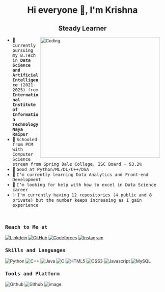 <h1 align="center">Hi everyone 👋, I'm Krishna</h1>
<h2 align="center">Steady Learner</h2>
<img align="right" alt="Coding" width="390" src="https://media3.giphy.com/media/v1.Y2lkPTc5MGI3NjExNXl0dzkyOXdyMnd3NWk2eWhiZGFsNm1rN3RqOGhkdngwMGxmZjA2bCZlcD12MV9pbnRlcm5hbF9naWZfYnlfaWQmY3Q9Zw/qgQUggAC3Pfv687qPC/giphy.gif">

<!--
**krishnaura45/krishnaura45** is a ✨ _special_ ✨ repository because its `README.md` (this file) appears on your GitHub profile.

Here are some ideas to get you started:
-->

- 👷 <samp>Currently pursuing my B.Tech in <b>Data Science and Artificial Intelligence</b> (2021-2025) from <b>International Institute of Information Technology Naya Raipur</b>
- 🔭 <samp>Schooled from PCM with Computer Science stream from Spring Dale College, ISC Board - 93.2%
- 💬 <samp>Good at Python/ML/DL/C++/DSA
- 🌱 <samp>I’m currently learning Data Analytics and Front-end Development
- 🤔 <samp>I’m looking for help with how to excel in Data Science career
- ✨ <samp>I'm currently having 12 repositories (4 public and 8 private) but the number keeps increasing as I gain experience


<br>
<h3><b><samp>Reach to Me at</samp></b></h3>

[![Linkdein](https://img.shields.io/badge/LinkedIn-0077B5?style=for-the-badge&logo=linkedin&logoColor=white)](https://www.linkedin.com/in/krishnadubey45/)
[![GitHub](https://img.shields.io/badge/-GitHub-181717?style=for-the-badge&logo=GitHub&logoColor=white)](https://github.com/krishnaura45)
[![Codeforces](https://img.shields.io/badge/-Leetcode-000000?style=for-the-badge&logo=Leetcode&logoColor=white)](https://leetcode.com/KD-Blitz/) 
[![Instagram](https://img.shields.io/badge/Instagram-E4405F?style=for-the-badge&logo=instagram&logoColor=white)](https://www.instagram.com/blueboy_yt45/)

<h3><b><samp>Skills and Languages</samp></b></h3>

![Python](https://img.shields.io/badge/Python-3776AB?style=for-the-badge&logo=Python&logoColor=white)
![C++](https://img.shields.io/badge/C++-00599C?style=for-the-badge&logo=c%2B%2B&logoColor=white)
![Java](https://img.shields.io/badge/Java-013243?style=for-the-badge&logo=Java&logoColor=white)
![C](https://img.shields.io/badge/C-27338e?style=for-the-badge&logo=c&logoColor=white)
![HTML5](https://img.shields.io/badge/HTML5-E34F26?style=for-the-badge&logo=HTML5&logoColor=white)
![CSS3](https://img.shields.io/badge/CSS3-1572B6?style=for-the-badge&logo=CSS3&logoColor=white)
![Javascript](https://img.shields.io/badge/JavaScript-F7DF1E?style=for-the-badge&logo=javascript&logoColor=black)
![MySQL](https://img.shields.io/badge/MySQL-4479A1?style=for-the-badge&logo=MySQL&logoColor=white)

<h3><b><samp>Tools and Platform</samp></b></h3>

![Github](https://img.shields.io/badge/GitHub-181717?style=for-the-badge&logo=github)
![Github](https://camo.githubusercontent.com/4e6deaebef0ba4505b4c828a0e0e9d4257e7d088a3d6180471ac3d634b621353/68747470733a2f2f696d672e736869656c64732e696f2f62616467652f56697375616c5f53747564696f5f436f64652d3030374143433f7374796c653d666f722d7468652d6261646765266c6f676f3d56697375616c2d53747564696f2d436f6465266c6f676f436f6c6f723d7768697465)
![image](https://github.com/krishnaura45/krishnaura45/assets/118080140/78ef051b-a803-46ee-84a7-28817655c560)


